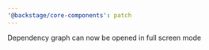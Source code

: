 ```yaml
---
'@backstage/core-components': patch
---
```


Dependency graph can now be opened in full screen mode
